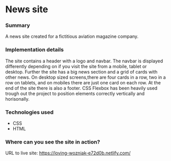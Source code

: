 # News site

### Summary

A news site created for a fictitious aviation magazine company.

### Implementation details

The site contains a header with a logo and navbar. The navbar is displayed differently depending on if you visit the site from a mobile, tablet or desktop. Further the site has a big news section and a grid of cards with other news. On desktop sized screens,there are four cards in a row, two in a row on tablets, and on mobiles there are just one card on each row. At the end of the site there is also a footer. CSS Flexbox has been heavily used trough out the project to position elements correctly vertically and horisonally.

### Technologies used

- CSS
- HTML

### Where can you see the site in action?

URL to live site: https://loving-wozniak-e72d0b.netlify.com/
